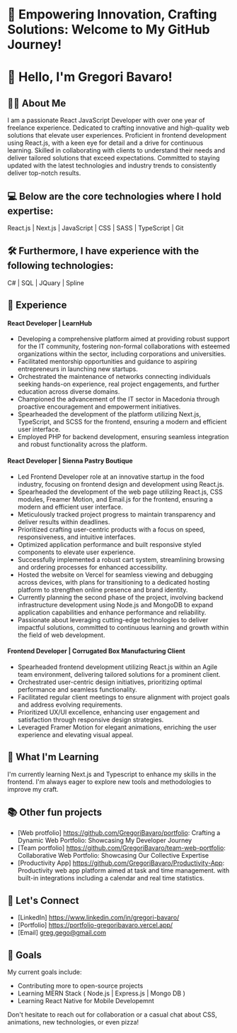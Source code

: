 # 🚀 Empowering Innovation, Crafting Solutions: Welcome to My GitHub Journey!

# 👋 Hello, I'm Gregori Bavaro!

## 👨‍💻 About Me
I am a passionate React JavaScript Developer with over one year of freelance experience. Dedicated to crafting innovative and high-quality web solutions that elevate user experiences. Proficient in frontend development using React.js, with a keen eye for detail and a drive for continuous learning. Skilled in collaborating with clients to understand their needs and deliver tailored solutions that exceed expectations. Committed to staying updated with the latest technologies and industry trends to consistently deliver top-notch results.

## 💻 Below are the core technologies where I hold expertise:
React.js | Next.js | JavaScript | CSS | SASS | TypeScript | Git

## 🛠️ Furthermore, I have experience with the following technologies:
C# | SQL | JQuary | Spline

## 💼 Experience
#### React Developer | LearnHub
- Developing a comprehensive platform aimed at providing robust support for the IT community, fostering non-formal collaborations with esteemed organizations within the sector, including corporations and universities.
- Facilitated mentorship opportunities and guidance to aspiring entrepreneurs in launching new startups.
- Orchestrated the maintenance of networks connecting individuals seeking hands-on experience, real project engagements, and further education across diverse domains.
- Championed the advancement of the IT sector in Macedonia through proactive encouragement and empowerment initiatives.
- Spearheaded the development of the platform utilizing Next.js, TypeScript, and SCSS for the frontend, ensuring a modern and efficient user interface.
- Employed PHP for backend development, ensuring seamless integration and robust functionality across the platform.

#### React Developer | Sienna Pastry Boutique
- Led Frontend Developer role at an innovative startup in the food industry, focusing on frontend design and development using React.js.
- Spearheaded the development of the web page utilizing React.js, CSS modules, Freamer Motion, and Email.js for the frontend, ensuring a modern and efficient user interface.
- Meticulously tracked project progress to maintain transparency and deliver results within deadlines.
- Prioritized crafting user-centric products with a focus on speed, responsiveness, and intuitive interfaces.
- Optimized application performance and built responsive styled components to elevate user experience.
- Successfully implemented a robust cart system, streamlining browsing and ordering processes for enhanced accessibility.
- Hosted the website on Vercel for seamless viewing and debugging across devices, with plans for transitioning to a dedicated hosting platform to strengthen online presence and brand identity.
- Currently planning the second phase of the project, involving backend infrastructure development using Node.js and MongoDB to expand application capabilities and enhance performance and reliability.
- Passionate about leveraging cutting-edge technologies to deliver impactful solutions, committed to continuous learning and growth within the field of web development.

#### Frontend Developer | Corrugated Box Manufacturing Client
- Spearheaded frontend development utilizing React.js within an Agile team environment, delivering tailored solutions for a prominent client.
- Orchestrated user-centric design initiatives, prioritizing optimal performance and seamless functionality.
- Facilitated regular client meetings to ensure alignment with project goals and address evolving requirements.
- Prioritized UX/UI excellence, enhancing user engagement and satisfaction through responsive design strategies.
- Leveraged Framer Motion for elegant animations, enriching the user experience and elevating visual appeal.

## 🌱 What I'm Learning
I'm currently learning Next.js and Typescript to enhance my skills in the frontend. I'm always eager to explore new tools and methodologies to improve my craft.

## 📚 Other fun projects
- [Web protfolio] https://github.com/GregoriBavaro/portfolio: Crafting a Dynamic Web Portfolio: Showcasing My Developer Journey
- [Team portfolio] https://github.com/GregoriBavaro/team-web-portfolio: Collaborative Web Portfolio: Showcasing Our Collective Expertise
- [Productivity App] https://github.com/GregoriBavaro/Productivity-App: Productivity web app platform aimed at task and time management. with built-in integrations including a calendar and real time statistics.

## 🤝 Let's Connect
- [LinkedIn] https://www.linkedin.com/in/gregori-bavaro/
- [Portfolio] https://portfolio-gregoribavaro.vercel.app/
- [Email] greg.gego@gmail.com

## 🎯 Goals
My current goals include:
- Contributing more to open-source projects
- Learning MERN Stack ( Node.js | Express.js | Mongo DB )
- Learning React Native for Mobile Developemnt

Don't hesitate to reach out for collaboration or a casual chat about CSS, animations, new technologies, or even pizza!
